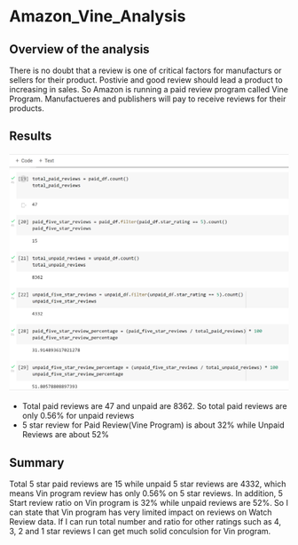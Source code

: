 # Amazon_Vine_Analysis

## Overview of the analysis
There is no doubt that a review is one of critical factors for manufacturs or sellers for their product. Postivie and good review should lead a product to increasing in sales. So Amazon is running a paid review program called Vine Program. Manufactueres and publishers will pay to receive reviews for their products. 

## Results
![Vine_Review_Results](https://github.com/jamesmoonusa/Amazon_Vine_Analysis/blob/main/Vine_Review_Results.PNG)

- Total paid reviews are 47 and unpaid are 8362. So total paid reviews are only 0.56% for unpaid reviews
- 5 star review for Paid Review(Vine Program) is about 32% while Unpaid Reviews are about 52% 

##  Summary
Total 5 star paid reviews are 15 while unpaid 5 star reviews are 4332, which means Vin program review has only 0.56% on 5 star reviews. In addition, 5 Start review ratio on Vin program is 32% while unpaid reviews are 52%. So I can state that Vin program has very limited impact on reviews on Watch Review data.
If I can run total number and ratio for other ratings such as 4, 3, 2 and 1 star reviews I can get much solid conculsion for Vin program.

